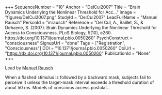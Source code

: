 +++
SequenceNumber = "10"
Anchor = "DelCul2007"
Title = "Brain Dynamics Underlying the Nonlinear Threshold for Acc..."
Image = "figures/DelCul2007.png"
StudyId = "DelCul2007"
LeadFullName = "Manuel Rausch"
PersonId = "mrausch"
Reference = "Del Cul, A., Baillet, S., & Dehaene, S. (2007). Brain Dynamics Underlying the Nonlinear Threshold for Access to Consciousness. PLoS Biology, 5(10), e260. https://doi.org/10.1371/journal.pbio.0050260"
PsychConstruct = "consciousness"
SignupUrl = "done"
Tags = ["Registration", "Consciousness"]
DOI = "10.1371/journal.pbio.0050260"
DoiUrl = "https://dx.doi.org/10.1371/journal.pbio.0050260"
PublicationId = "None"
+++

Lead by [Manuel Rausch](/people/#mrausch)

When a flashed stimulus is followed by a backward mask, subjects fail to perceive it unless the target-mask interval exceeds a threshold duration of about 50 ms. Models of conscious access postulat...